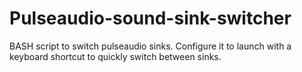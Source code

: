 # Pulseaudio-sound-sink-switcher
BASH script to switch pulseaudio sinks. Configure it to launch with a keyboard shortcut to quickly switch between sinks.
